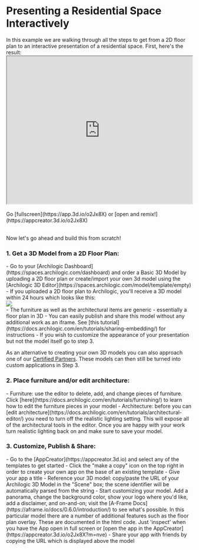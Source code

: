 # Presenting a Residential Space Interactively

<!-- We are working using the app with the shortener o2Jx8X -->
<p>
In this example we are walking through all the steps to get from a 2D floor plan to an interactive presentation of a residential space. First, here's the result:

<!-- Reference the app as an iframe -->
<iframe style="width:100%; height:400px" src="https://app.3d.io/o2Jx8X"></iframe>
<br>
<br>
Go [fullscreen](https://app.3d.io/o2Jx8X) or [open and remix!](https://appcreator.3d.io/o2Jx8X)
<br>
<br>

<!-- Description of how to do this -->
<p>Now let's go ahead and build this from scratch!

<h3> 1. Get a 3D Model from a 2D Floor Plan:</h3>
- Go to your [Archilogic Dashboard](https://spaces.archilogic.com/dashboard) and order a Basic 3D Model by uploading a 2D floor plan or create/import your own 3d model using the [Archilogic 3D Editor](https://spaces.archilogic.com/model/template/empty)
- If you uploaded a 2D floor plan to Archilogic, you'll receive a 3D model within 24 hours which looks like this:
<br>
<a href="https://storage.3d.io/535e624259ee6b0200000484/2017-09-20_09-23-18_ky6SML/BasicModelResidential.JPG">
<img style="max-width: 300px;" src="https://storage.3d.io/535e624259ee6b0200000484/2017-09-20_09-23-18_ky6SML/BasicModelResidential.JPG">
</a>
<br>
- The furniture as well as the architectural items are generic - essentially a floor plan in 3D
- You can easily publish and share this model without any additional work as an iframe. See [this tutorial](https://docs.archilogic.com/en/tutorials/sharing-embedding/) for instructions
- If you wish to customize the appearance of your presentation but not the model itself go to step 3.

As an alternative to creating your own 3D models you can also approach one of our [Certified Partners](https://3d.io/partners.html). These models can then still be turned into custom applications in Step 3.

<h3>2. Place furniture and/or edit architecture:</h3>
- Furniture: use the editor to delete, add, and change pieces of furniture. Click [here](https://docs.archilogic.com/en/tutorials/furnishing/) to learn how to edit the furniture pieces in your model
- Architecture: before you can [edit architecture](https://docs.archilogic.com/en/tutorials/architectural-editor/) you need to turn off the realistic lighting setting. This will expose all of the architectural tools in the editor. Once you are happy with your work turn realistic lighting back on and make sure to save your model.

<h3>3. Customize, Publish & Share:</h3>
- Go to the [AppCreator](https://appcreator.3d.io) and select any of the templates to get started
- Click the "make a copy" icon on the top right in order to create your own app on the base of an existing template
- Give your app a title
- Reference your 3D model: copy/paste the URL of your Archilogic 3D Model in the "Scene" box; the scene identifier will be automatically parsed from the string
- Start customizing your model. Add a panorama, change the background color, show your logo where you'd like, add a disclaimer, and on-and-on; visit the [A-Frame Docs](https://aframe.io/docs/0.6.0/introduction/) to see what's possible. In this particular model there are a number of additional features such as the floor plan overlay. These are documented in the html code. Just 'inspect' when you have the App open in full screen or [open the app in the AppCreator](https://appcreator.3d.io/o2Jx8X?m=nve)
- Share your app with friends by copying the URL which is displayed above the model

